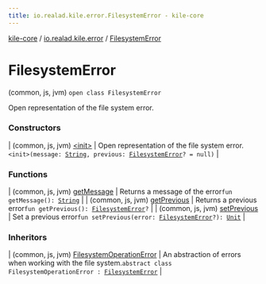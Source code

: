 ```yaml
---
title: io.realad.kile.error.FilesystemError - kile-core
---
```


[kile-core](../../index.html) / [io.realad.kile.error](../index.html) / [FilesystemError](./index.html)

# FilesystemError

(common, js, jvm) `open class FilesystemError`

Open representation of the file system error.

### Constructors

| (common, js, jvm) [&lt;init&gt;](-init-.html) | Open representation of the file system error.`<init>(message: `[`String`](https://kotlinlang.org/api/latest/jvm/stdlib/kotlin/-string/index.html)`, previous: `[`FilesystemError`](./index.html)`? = null)` |

### Functions

| (common, js, jvm) [getMessage](get-message.html) | Returns a message of the error`fun getMessage(): `[`String`](https://kotlinlang.org/api/latest/jvm/stdlib/kotlin/-string/index.html) |
| (common, js, jvm) [getPrevious](get-previous.html) | Returns a previous error`fun getPrevious(): `[`FilesystemError`](./index.html)`?` |
| (common, js, jvm) [setPrevious](set-previous.html) | Set a previous error`fun setPrevious(error: `[`FilesystemError`](./index.html)`?): `[`Unit`](https://kotlinlang.org/api/latest/jvm/stdlib/kotlin/-unit/index.html) |

### Inheritors

| (common, js, jvm) [FilesystemOperationError](../-filesystem-operation-error/index.html) | An abstraction of errors when working with the file system.`abstract class FilesystemOperationError : `[`FilesystemError`](./index.html) |

